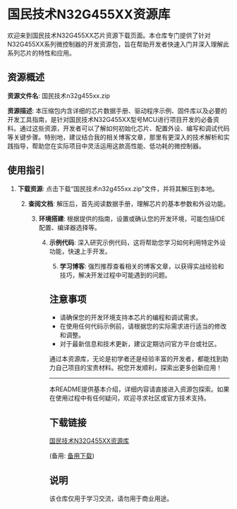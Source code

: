 # 国民技术N32G455XX资源库

欢迎来到国民技术N32G455XX芯片资源下载页面。本仓库专门提供了针对N32G455XX系列微控制器的开发资源包，旨在帮助开发者快速入门并深入理解此系列芯片的特性和应用。

## 资源概述

**资源文件名**: 国民技术n32g455xx.zip

**资源描述**: 本压缩包内含详细的芯片数据手册、驱动程序示例、固件库以及必要的开发工具指南，是针对国民技术N32G455XX型号MCU进行项目开发的必备资料。通过这些资源，开发者可以了解如何初始化芯片、配置外设、编写和调试代码等关键步骤。特别地，建议结合我的相关博客文章，那里有更深入的技术解析和实践指导，帮助您在实际项目中灵活运用这款高性能、低功耗的微控制器。

## 使用指引

1. **下载资源**: 点击下载“国民技术n32g455xx.zip”文件，并将其解压到本地。

   2. **查阅文档**: 解压后，首先阅读数据手册，理解芯片的基本参数和外设功能。

      3. **环境搭建**: 根据提供的指南，设置或确认您的开发环境，可能包括IDE配置、编译器选择等。

         4. **示例代码**: 深入研究示例代码，这将帮助您学习如何利用特定外设功能，快速上手开发。

            5. **学习博客**: 强烈推荐查看相关的博客文章，以获得实战经验和技巧，解决开发过程中可能遇到的问题。

            ## 注意事项

            - 请确保您的开发环境支持本芯片的编程和调试需求。
            - 在使用任何代码示例前，请根据您的实际需求进行适当的修改和调整。
            - 对于最新信息和技术更新，建议定期访问官方平台或社区。

            通过本资源库，无论是初学者还是经验丰富的开发者，都能找到助力自己项目的宝贵材料。祝您开发顺利，探索出更多创新应用！

            ---

            本README提供基本介绍，详细内容请直接进入资源包探索。如果在使用过程中有任何疑问，欢迎寻求社区或官方技术支持。

            ## 下载链接
            [国民技术N32G455XX资源库](https://pan.quark.cn/s/9ee6fed4866a) 

            (备用: [备用下载](https://pan.baidu.com/s/1EOJm5a_dGTcAUn4wk54j2Q?pwd=1234))

            ## 说明

            该仓库仅用于学习交流，请勿用于商业用途。
